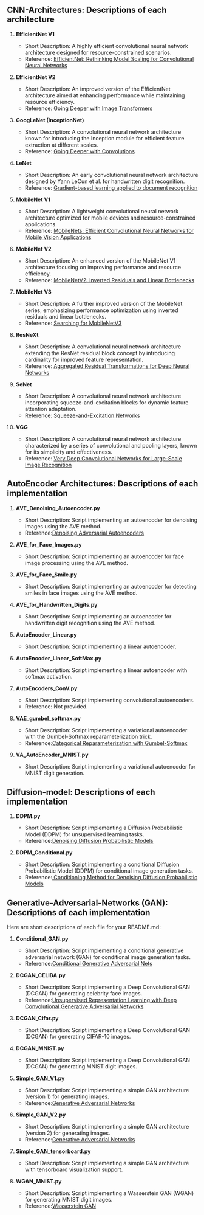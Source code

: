 ## CNN-Architectures: Descriptions of each architecture 

1. **EfficientNet V1**
   - Short Description: A highly efficient convolutional neural network architecture designed for resource-constrained scenarios.
   - Reference: [EfficientNet: Rethinking Model Scaling for Convolutional Neural Networks](https://arxiv.org/abs/1905.11946)

2. **EfficientNet V2**
   - Short Description: An improved version of the EfficientNet architecture aimed at enhancing performance while maintaining resource efficiency.
   - Reference: [Going Deeper with Image Transformers](https://arxiv.org/abs/2103.17239)

3. **GoogLeNet (InceptionNet)**
   - Short Description: A convolutional neural network architecture known for introducing the Inception module for efficient feature extraction at different scales.
   - Reference: [Going Deeper with Convolutions](https://arxiv.org/abs/1409.4842)

4. **LeNet**
   - Short Description: An early convolutional neural network architecture designed by Yann LeCun et al. for handwritten digit recognition.
   - Reference: [Gradient-based learning applied to document recognition](http://yann.lecun.com/exdb/lenet/)

5. **MobileNet V1**
   - Short Description: A lightweight convolutional neural network architecture optimized for mobile devices and resource-constrained applications.
   - Reference: [MobileNets: Efficient Convolutional Neural Networks for Mobile Vision Applications](https://arxiv.org/abs/1704.04861)

6. **MobileNet V2**
   - Short Description: An enhanced version of the MobileNet V1 architecture focusing on improving performance and resource efficiency.
   - Reference: [MobileNetV2: Inverted Residuals and Linear Bottlenecks](https://arxiv.org/abs/1801.04381)

7. **MobileNet V3**
   - Short Description: A further improved version of the MobileNet series, emphasizing performance optimization using inverted residuals and linear bottlenecks.
   - Reference: [Searching for MobileNetV3](https://arxiv.org/abs/1905.02244)

8. **ResNeXt**
   - Short Description: A convolutional neural network architecture extending the ResNet residual block concept by introducing cardinality for improved feature representation.
   - Reference: [Aggregated Residual Transformations for Deep Neural Networks](https://arxiv.org/abs/1611.05431)

9. **SeNet**
   - Short Description: A convolutional neural network architecture incorporating squeeze-and-excitation blocks for dynamic feature attention adaptation.
   - Reference: [Squeeze-and-Excitation Networks](https://arxiv.org/abs/1709.01507)

10. **VGG**
    - Short Description: A convolutional neural network architecture characterized by a series of convolutional and pooling layers, known for its simplicity and effectiveness.
    - Reference: [Very Deep Convolutional Networks for Large-Scale Image Recognition](https://arxiv.org/abs/1409.1556)

## AutoEncoder Architectures: Descriptions of each implementation


1. **AVE_Denoising_Autoencoder.py**
   - Short Description: Script implementing an autoencoder for denoising images using the AVE method.
   - Reference:[Denoising Adversarial Autoencoders](https://ieeexplore.ieee.org/abstract/document/8438540)

2. **AVE_for_Face_Images.py**
   - Short Description: Script implementing an autoencoder for face image processing using the AVE method.

3. **AVE_for_Face_Smile.py**
   - Short Description: Script implementing an autoencoder for detecting smiles in face images using the AVE method.

4. **AVE_for_Handwritten_Digits.py**
   - Short Description: Script implementing an autoencoder for handwritten digit recognition using the AVE method.

5. **AutoEncoder_Linear.py**
   - Short Description: Script implementing a linear autoencoder.

6. **AutoEncoder_Linear_SoftMax.py**
   - Short Description: Script implementing a linear autoencoder with softmax activation.

7. **AutoEncoders_ConV.py**
   - Short Description: Script implementing convolutional autoencoders.
   - Reference: Not provided.

8. **VAE_gumbel_softmax.py**
   - Short Description: Script implementing a variational autoencoder with the Gumbel-Softmax reparameterization trick.
   - Reference:[Categorical Reparameterization with Gumbel-Softmax](https://arxiv.org/pdf/1611.01144.pdf)

9. **VA_AutoEncoder_MNIST.py**
    - Short Description: Script implementing a variational autoencoder for MNIST digit generation.
    
## Diffusion-model: Descriptions of each implementation    

1. **DDPM.py**
   - Short Description: Script implementing a Diffusion Probabilistic Model (DDPM) for unsupervised learning tasks.
   - Reference:[Denoising Diffusion Probabilistic Models](https://arxiv.org/pdf/2006.11239.pdf)

2. **DDPM_Conditional.py**
   - Short Description: Script implementing a conditional Diffusion Probabilistic Model (DDPM) for conditional image generation tasks.
   - Reference:[ Conditioning Method for Denoising Diffusion Probabilistic Models](https://arxiv.org/pdf/2108.02938.pdf)
   
   
## Generative-Adversarial-Networks (GAN): Descriptions of each implementation    

Here are short descriptions of each file for your README.md:

1. **Conditional_GAN.py**
   - Short Description: Script implementing a conditional generative adversarial network (GAN) for conditional image generation tasks.
   - Reference:[Conditional Generative Adversarial Nets](https://arxiv.org/pdf/1411.1784.pdf)

2. **DCGAN_CELIBA.py**
   - Short Description: Script implementing a Deep Convolutional GAN (DCGAN) for generating celebrity face images.
   - Reference:[Unsupervised Representation Learning with Deep Convolutional Generative Adversarial Networks](https://arxiv.org/pdf/1511.06434.pdf)

3. **DCGAN_Cifar.py**
   - Short Description: Script implementing a Deep Convolutional GAN (DCGAN) for generating CIFAR-10 images.

4. **DCGAN_MNIST.py**
   - Short Description: Script implementing a Deep Convolutional GAN (DCGAN) for generating MNIST digit images.

5. **Simple_GAN_V1.py**
   - Short Description: Script implementing a simple GAN architecture (version 1) for generating images.
   - Reference:[Generative Adversarial Networks](https://arxiv.org/pdf/1406.2661.pdf)

6. **Simple_GAN_V2.py**
   - Short Description: Script implementing a simple GAN architecture (version 2) for generating images.
   - Reference:[Generative Adversarial Networks](https://arxiv.org/pdf/1406.2661.pdf)
   
7. **Simple_GAN_tensorboard.py**
   - Short Description: Script implementing a simple GAN architecture with tensorboard visualization support.

8. **WGAN_MNIST.py**
   - Short Description: Script implementing a Wasserstein GAN (WGAN) for generating MNIST digit images.
   - Reference:[Wasserstein GAN](https://arxiv.org/pdf/1701.07875.pdf)
 
